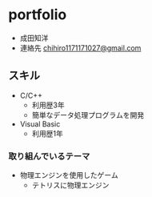 # portfolio  
- 成田知洋  
- 連絡先 chihiro1171171027@gmail.com  
## スキル  
- C/C++  
  - 利用歴3年  
  - 簡単なデータ処理プログラムを開発  
- Visual Basic  
  - 利用歴1年  
### 取り組んでいるテーマ  
- 物理エンジンを使用したゲーム  
  - テトリスに物理エンジン

